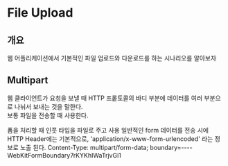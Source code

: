 # File Upload

## 개요
 웹 어플리케이션에서 기본적인 파일 업로드와 다운로드를 하는 시나리오를 알아보자

## Multipart
웹 클라이언트가 요청을 보낼 때 HTTP 프롵토콜의 바디 부분에 데이터를 여러 부분으로 나눠서 보내는 것을 말한다.<br>
보통 파일을 전송할 때 사용한다.



폼을 처리할 때 인풋 타입을 파일로 주고 사용
일반적인 form 데이터를 전송 시에 HTTP Header에는 기본적으로, 'application/x-www-form-urlencoded' 라는 정보로 노출 된다.
Content-Type: multipart/form-data; boundary=----WebKitFormBoundary7rKYKhIWaTrjvGi1